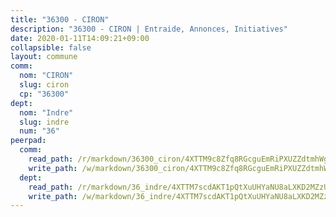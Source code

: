```yaml
---
title: "36300 - CIRON"
description: "36300 - CIRON | Entraide, Annonces, Initiatives"
date: 2020-01-11T14:09:21+09:00
collapsible: false
layout: commune
comm:
  nom: "CIRON"
  slug: ciron
  cp: "36300"
dept:
  nom: "Indre"
  slug: indre
  num: "36"
peerpad:
  comm:
    read_path: /r/markdown/36300_ciron/4XTTM9c8Zfq8RGcguEmRiPXUZZdtmhWgZYSGCki87VGWq3pEU
    write_path: /w/markdown/36300_ciron/4XTTM9c8Zfq8RGcguEmRiPXUZZdtmhWgZYSGCki87VGWq3pEU-K3TgUs5CUJ6HK25npmLFirUUCh4psvBWLs5DpS4QsJStqgRp7ccgwxxehLtifgEs9jxwdG3uzBk4Wqszep53rbpnbmumG2aQdRrGHjGpZfvAyDwTv7bLkTaAZDff7Gv4d5o1AJ6k
  dept:
    read_path: /r/markdown/36_indre/4XTTM7scdAKT1pQtXuUHYaNU8aLXKD2MZzUyDRUiaoLJH1te1
    write_path: /w/markdown/36_indre/4XTTM7scdAKT1pQtXuUHYaNU8aLXKD2MZzUyDRUiaoLJH1te1-K3TgUJm9AdSDNtPtmMKFa5Tiw77X4i7zf6CsTYrtgVdahxAwuJV6RAfi8dWyH9wrbVDRxjX7knrwwECg7WApeuWQ945kurMeJLQeKJv4CQZseab78J3HMioZhgr2H44E9b6FqBoT
---
```


